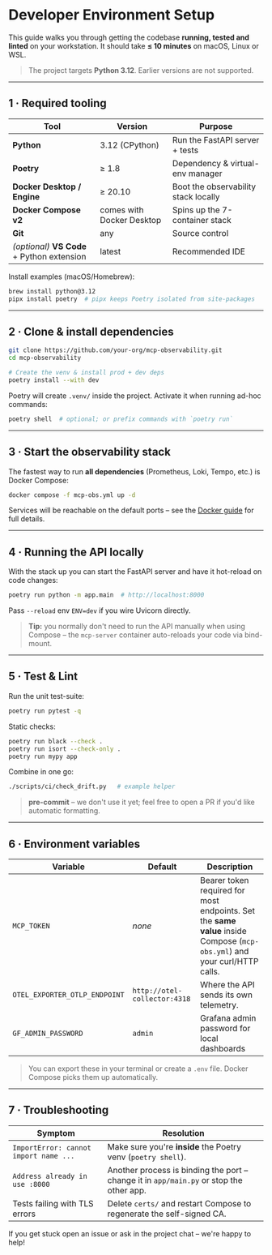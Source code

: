 # Developer Environment Setup

This guide walks you through getting the codebase **running, tested and linted** on your workstation.  It should take **≤ 10 minutes** on macOS, Linux or WSL.

> The project targets **Python 3.12**. Earlier versions are not supported.

---

## 1 · Required tooling

| Tool | Version | Purpose |
|------|---------|---------|
| **Python** | 3.12 (CPython) | Run the FastAPI server + tests |
| **Poetry** | ≥ 1.8 | Dependency & virtual-env manager |
| **Docker Desktop / Engine** | ≥ 20.10 | Boot the observability stack locally |
| **Docker Compose v2** | comes with Docker Desktop | Spins up the 7-container stack |
| **Git** | any | Source control |
| _(optional)_ **VS Code** + Python extension | latest | Recommended IDE |

Install examples (macOS/Homebrew):
```bash
brew install python@3.12
pipx install poetry  # pipx keeps Poetry isolated from site-packages
```

---

## 2 · Clone & install dependencies

```bash
git clone https://github.com/your-org/mcp-observability.git
cd mcp-observability

# Create the venv & install prod + dev deps
poetry install --with dev
```

Poetry will create `.venv/` inside the project. Activate it when running ad-hoc commands:
```bash
poetry shell  # optional; or prefix commands with `poetry run`
```

---

## 3 · Start the observability stack

The fastest way to run **all dependencies** (Prometheus, Loki, Tempo, etc.) is Docker Compose:
```bash
docker compose -f mcp-obs.yml up -d
```
Services will be reachable on the default ports – see the [Docker guide](../guides/docker.md) for full details.

---

## 4 · Running the API locally

With the stack up you can start the FastAPI server and have it hot-reload on code changes:
```bash
poetry run python -m app.main  # http://localhost:8000
```
Pass `--reload` env `ENV=dev` if you wire Uvicorn directly.

> **Tip:** you normally don't need to run the API manually when using Compose – the `mcp-server` container auto-reloads your code via bind-mount.

---

## 5 · Test & Lint

Run the unit test-suite:
```bash
poetry run pytest -q
```

Static checks:
```bash
poetry run black --check .
poetry run isort --check-only .
poetry run mypy app
```

Combine in one go:
```bash
./scripts/ci/check_drift.py   # example helper
```

> **pre-commit** – we don't use it yet; feel free to open a PR if you'd like automatic formatting.

---

## 6 · Environment variables

| Variable | Default | Description |
|----------|---------|-------------|
| `MCP_TOKEN` | _none_ | Bearer token required for most endpoints. Set the **same value** inside Compose (`mcp-obs.yml`) and your curl/HTTP calls. |
| `OTEL_EXPORTER_OTLP_ENDPOINT` | `http://otel-collector:4318` | Where the API sends its own telemetry. |
| `GF_ADMIN_PASSWORD` | `admin` | Grafana admin password for local dashboards |

> You can export these in your terminal or create a `.env` file. Docker Compose picks them up automatically.

---

## 7 · Troubleshooting

| Symptom | Resolution |
|---------|-----------|
| `ImportError: cannot import name ...` | Make sure you're **inside** the Poetry venv (`poetry shell`). |
| `Address already in use :8000` | Another process is binding the port – change it in `app/main.py` or stop the other app. |
| Tests failing with TLS errors | Delete `certs/` and restart Compose to regenerate the self-signed CA. |

If you get stuck open an issue or ask in the project chat – we're happy to help!
